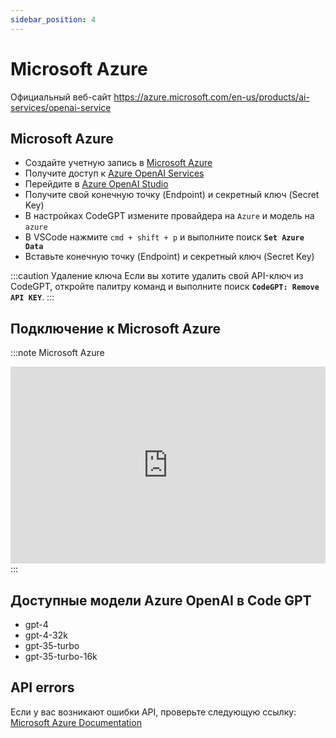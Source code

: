 ```yaml
---
sidebar_position: 4
---
```


# Microsoft Azure

Официальный веб-сайт https://azure.microsoft.com/en-us/products/ai-services/openai-service

## Microsoft Azure
- Создайте учетную запись в [Microsoft Azure](https://azure.microsoft.com/en-us/free)
- Получите доступ к [Azure OpenAI Services](https://azure.microsoft.com/en-us/products/ai-services/openai-service)
- Перейдите в [Azure OpenAI Studio](https://oai.azure.com/)
- Получите свой конечную точку (Endpoint) и секретный ключ (Secret Key)
- В настройках CodeGPT измените провайдера на ```Azure``` и модель на ```azure```
- В VSCode нажмите ```cmd + shift + p``` и выполните поиск **`Set Azure Data`**
- Вставьте конечную точку (Endpoint) и секретный ключ (Secret Key)

:::caution Удаление ключа
Если вы хотите удалить свой API-ключ из CodeGPT, откройте палитру команд и выполните поиск **`CodeGPT: Remove API KEY`**.
:::

## Подключение к Microsoft Azure
:::note Microsoft Azure
<iframe width="100%" height="315" src="https://www.youtube.com/embed/bIChZZjgE_k?si=YIED37k2djgG6-ch" title="YouTube video player" frameborder="0" allow="accelerometer; autoplay; clipboard-write; encrypted-media; gyroscope; picture-in-picture; web-share" allowfullscreen></iframe>
:::

## Доступные модели Azure OpenAI в Code GPT
- gpt-4
- gpt-4-32k
- gpt-35-turbo
- gpt-35-turbo-16k

## API errors
Если у вас возникают ошибки API, проверьте следующую ссылку: [Microsoft Azure Documentation](https://azure.microsoft.com/en-us/products/ai-services/openai-service/)
